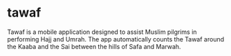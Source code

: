 # tawaf
Tawaf is a mobile application designed to assist Muslim pilgrims in performing Hajj and Umrah. The app automatically counts the Tawaf around the Kaaba and the Sai between the hills of Safa and Marwah.
